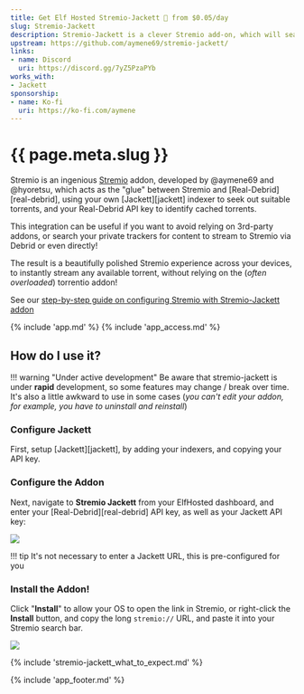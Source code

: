 ```yaml
---
title: Get Elf Hosted Stremio-Jackett 🧝 from $0.05/day
slug: Stremio-Jackett
description: Stremio-Jackett is a clever Stremio add-on, which will search your Jackett instance for content, and then pass the results to Real-Debrid, allowing for near-instant streaming directly from RealDebrid to Stremio
upstream: https://github.com/aymene69/stremio-jackett/
links:
- name: Discord
  uri: https://discord.gg/7yZ5PzaPYb
works_with:
- Jackett
sponsorship:
- name: Ko-fi
  uri: https://ko-fi.com/aymene
---
```


# {{ page.meta.slug }}

Stremio is an ingenious [Stremio](https://strem.io) addon, developed by @aymene69 and @hyoretsu, which acts as the "glue" between Stremio and [Real-Debrid][real-debrid], using your own [Jackett][jackett] indexer to seek out suitable torrents, and your Real-Debrid API key to identify cached torrents.

This integration can be useful if you want to avoid relying on 3rd-party addons, or search your private trackers for content to stream to Stremio via Debrid or even directly!

The result is a beautifully polished Stremio experience across your devices, to instantly stream any available torrent, without relying on the (*often overloaded*) torrentio addon!

See our [step-by-step guide on configuring Stremio with Stremio-Jackett addon](/guides/media/stream-from-real-debrid-with-stremio-jackett)

{% include 'app.md' %}
{% include 'app_access.md' %}

## How do I use it?

!!! warning "Under active development"
    Be aware that stremio-jackett is under **rapid** development, so some features may change / break over time. It's also a little awkward to use in some cases (*you can't edit your addon, for example, you have to uninstall and reinstall*)

### Configure Jackett

First, setup [Jackett][jackett], by adding your indexers, and copying your API key.

### Configure the Addon

Next, navigate to **Stremio Jackett** from your ElfHosted dashboard, and enter your [Real-Debrid][real-debrid] API key, as well as your Jackett API key:

![](/images/stremio-jackett-setup-1.png)

!!! tip
    It's not necessary to enter a Jackett URL, this is pre-configured for you

### Install the Addon!

Click "**Install**" to allow your OS to open the link in Stremio, or right-click the **Install** button, and copy the long `stremio://` URL, and paste it into your Stremio search bar.

![](/images/stremio-jackett-install-addon.png)


{% include 'stremio-jackett_what_to_expect.md' %}

{% include 'app_footer.md' %}